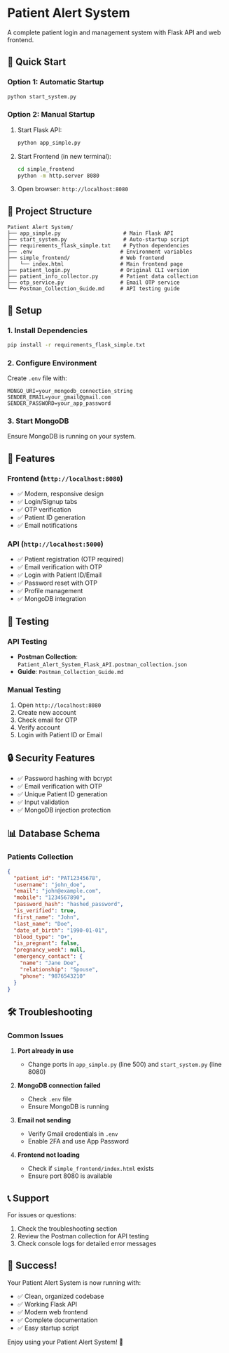 # Patient Alert System

A complete patient login and management system with Flask API and web frontend.

## 🚀 Quick Start

### Option 1: Automatic Startup
```bash
python start_system.py
```

### Option 2: Manual Startup
1. Start Flask API:
   ```bash
   python app_simple.py
   ```

2. Start Frontend (in new terminal):
   ```bash
   cd simple_frontend
   python -m http.server 8080
   ```

3. Open browser: `http://localhost:8080`

## 📁 Project Structure

```
Patient Alert System/
├── app_simple.py                    # Main Flask API
├── start_system.py                  # Auto-startup script
├── requirements_flask_simple.txt    # Python dependencies
├── .env                            # Environment variables
├── simple_frontend/                # Web frontend
│   └── index.html                  # Main frontend page
├── patient_login.py                # Original CLI version
├── patient_info_collector.py       # Patient data collection
├── otp_service.py                  # Email OTP service
└── Postman_Collection_Guide.md     # API testing guide
```

## 🔧 Setup

### 1. Install Dependencies
```bash
pip install -r requirements_flask_simple.txt
```

### 2. Configure Environment
Create `.env` file with:
```
MONGO_URI=your_mongodb_connection_string
SENDER_EMAIL=your_gmail@gmail.com
SENDER_PASSWORD=your_app_password
```

### 3. Start MongoDB
Ensure MongoDB is running on your system.

## 📱 Features

### Frontend (`http://localhost:8080`)
- ✅ Modern, responsive design
- ✅ Login/Signup tabs
- ✅ OTP verification
- ✅ Patient ID generation
- ✅ Email notifications

### API (`http://localhost:5000`)
- ✅ Patient registration (OTP required)
- ✅ Email verification with OTP
- ✅ Login with Patient ID/Email
- ✅ Password reset with OTP
- ✅ Profile management
- ✅ MongoDB integration

## 🧪 Testing

### API Testing
- **Postman Collection**: `Patient_Alert_System_Flask_API.postman_collection.json`
- **Guide**: `Postman_Collection_Guide.md`

### Manual Testing
1. Open `http://localhost:8080`
2. Create new account
3. Check email for OTP
4. Verify account
5. Login with Patient ID or Email

## 🔒 Security Features

- ✅ Password hashing with bcrypt
- ✅ Email verification with OTP
- ✅ Unique Patient ID generation
- ✅ Input validation
- ✅ MongoDB injection protection

## 📊 Database Schema

### Patients Collection
```json
{
  "patient_id": "PAT12345678",
  "username": "john_doe",
  "email": "john@example.com",
  "mobile": "1234567890",
  "password_hash": "hashed_password",
  "is_verified": true,
  "first_name": "John",
  "last_name": "Doe",
  "date_of_birth": "1990-01-01",
  "blood_type": "O+",
  "is_pregnant": false,
  "pregnancy_week": null,
  "emergency_contact": {
    "name": "Jane Doe",
    "relationship": "Spouse",
    "phone": "9876543210"
  }
}
```

## 🛠️ Troubleshooting

### Common Issues

1. **Port already in use**
   - Change ports in `app_simple.py` (line 500) and `start_system.py` (line 8080)

2. **MongoDB connection failed**
   - Check `.env` file
   - Ensure MongoDB is running

3. **Email not sending**
   - Verify Gmail credentials in `.env`
   - Enable 2FA and use App Password

4. **Frontend not loading**
   - Check if `simple_frontend/index.html` exists
   - Ensure port 8080 is available

## 📞 Support

For issues or questions:
1. Check the troubleshooting section
2. Review the Postman collection for API testing
3. Check console logs for detailed error messages

## 🎉 Success!

Your Patient Alert System is now running with:
- ✅ Clean, organized codebase
- ✅ Working Flask API
- ✅ Modern web frontend
- ✅ Complete documentation
- ✅ Easy startup script

Enjoy using your Patient Alert System! 🚀 